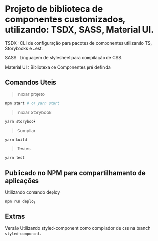 # Projeto de biblioteca de componentes customizados, utilizando: TSDX, SASS, Material UI.

TSDX : CLI de configuração para pacotes de componentes utilizando TS, Storybooks e Jest.

SASS : Linguagem de stylesheet para compilação de CSS.

Material UI : Bibliotexa de Componentes pré definida

## Comandos Uteis

> Iniciar projeto
```bash
npm start # or yarn start
```

> Iniciar Storybook
```bash
yarn storybook
```

> Compilar
```bash
yarn build
```

> Testes
```bash
yarn test
```

## Publicado no NPM para compartilhamento de aplicações

Utilizando comando deploy
```bash
npm run deploy
```

## Extras

Versão Utilizando styled-component como compilador de css na branch `styled-component`.
